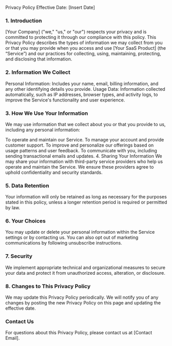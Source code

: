 Privacy Policy
Effective Date: [Insert Date]

### 1. Introduction
[Your Company] ("we," "us," or "our") respects your privacy and is committed to protecting it through our compliance with this policy. This Privacy Policy describes the types of information we may collect from you or that you may provide when you access and use [Your SaaS Product] (the “Service”) and our practices for collecting, using, maintaining, protecting, and disclosing that information.

### 2. Information We Collect

Personal Information: Includes your name, email, billing information, and any other identifying details you provide.
Usage Data: Information collected automatically, such as IP addresses, browser types, and activity logs, to improve the Service's functionality and user experience.

### 3. How We Use Your Information
We may use information that we collect about you or that you provide to us, including any personal information:

To operate and maintain our Service.
To manage your account and provide customer support.
To improve and personalize our offerings based on usage patterns and user feedback.
To communicate with you, including sending transactional emails and updates.
4. Sharing Your Information
We may share your information with third-party service providers who help us operate and maintain the Service. We ensure these providers agree to uphold confidentiality and security standards.

### 5. Data Retention
Your information will only be retained as long as necessary for the purposes stated in this policy, unless a longer retention period is required or permitted by law.

### 6. Your Choices
You may update or delete your personal information within the Service settings or by contacting us. You can also opt out of marketing communications by following unsubscribe instructions.

### 7. Security
We implement appropriate technical and organizational measures to secure your data and protect it from unauthorized access, alteration, or disclosure.

### 8. Changes to This Privacy Policy
We may update this Privacy Policy periodically. We will notify you of any changes by posting the new Privacy Policy on this page and updating the effective date.

### Contact Us
For questions about this Privacy Policy, please contact us at [Contact Email].
